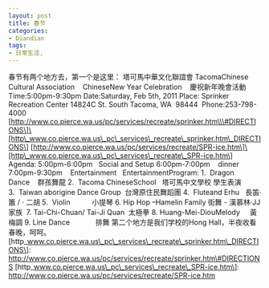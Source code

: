 ```yaml
---
layout: post
title: 春节
categories:
- Diandian
tags:
- 日常生活, 
---
```

春节有两个地方去，第一个是这里： 塔可馬中華文化聯誼會 TacomaChinese Cultural Association    ChineseNew Year Celebration    慶祝新年晚會活動 Time:5:00pm-9:30pm Date:Saturday, Feb 5th, 2011 Place: Sprinker Recreation Center 14824C St. South Tacoma, WA  98444  Phone:253-798-4000  \[http://www.co.pierce.wa.us/pc/services/recreate/sprinker.htm\\\#DIRECTIONS\]\[http\_www.co.pierce.wa.us\_pc\_services\_recreate\_sprinker.htm\_DIRECTIONS\] \[http://www.co.pierce.wa.us/pc/services/recreate/SPR-ice.htm\]\[http\_www.co.pierce.wa.us\_pc\_services\_recreate\_SPR-ice.htm\]   Agenda: 5:00pm-6:00pm   Social and Setup 6:00pm-7:00pm    dinner 7:00pm-9:30pm    Entertainment   EntertainmentProgram: 1.  Dragon Dance    群孩舞龍 2.  Tacoma ChineseSchool   塔可馬中文學校 學生表演 3.  Taiwan aborigine Dance Group  台灣原住民舞蹈團 4.  Fluteand Erhu   長笛·簫 / · 二胡 5.  Violin           小提琴 6. Hip Hop –Hamelin Family 街舞 - 漢慕林·JJ家族  7. Tai-Chi-Chuan/ Tai-Ji Quan  太極拳 8. Huang-Mei-DiouMelody     黃梅調 9. Line Dance             排舞 第二个地方是我们学校的Hong Hall，半夜收看春晚，呵呵。 \[http\_www.co.pierce.wa.us\_pc\_services\_recreate\_sprinker.htm\_DIRECTIONS\]: http://www.co.pierce.wa.us/pc/services/recreate/sprinker.htm\#DIRECTIONS \[http\_www.co.pierce.wa.us\_pc\_services\_recreate\_SPR-ice.htm\]: http://www.co.pierce.wa.us/pc/services/recreate/SPR-ice.htm